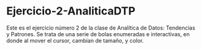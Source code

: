 # Ejercicio-2-AnaliticaDTP
Este es el ejercicio número 2 de la clase de Analítica de Datos: Tendencias y Patrones. Se trata de una serie de bolas enumeradas e interactivas, en donde al mover el cursor, cambian de tamaño, y color. 
